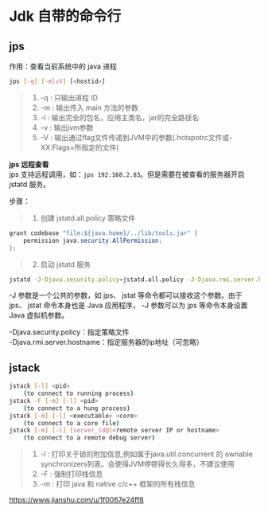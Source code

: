 # Jdk 自带的命令行

## jps

作用：查看当前系统中的 java 进程

```bash
jps [-q] [-mlvV] [<hostid>]
```

>1. -q : 只输出进程 ID
>2. -m : 输出传入 main 方法的参数
>3. -l : 输出完全的包名，应用主类名，jar的完全路径名
>4. -v : 输出jvm参数
>5. -V : 输出通过flag文件传递到JVM中的参数(.hotspotrc文件或-XX:Flags=所指定的文件)


**jps 远程查看**  
jps 支持远程调用，如：`jps 192.168.2.83`。但是需要在被查看的服务器开启 jstatd 服务。

步骤：
>1. 创建 jstatd.all.policy 策略文件
```java
grant codebase "file:${java.home}/../lib/tools.jar" {
    permission java.security.AllPermission;
};
```

>2. 启动 jstatd 服务
```bash
jstatd -J-Djava.security.policy=jstatd.all.policy -J-Djava.rmi.server.hostname=192.168.31.241
```

-J 参数是一个公共的参数，如 jps、 jstat 等命令都可以接收这个参数。由于 jps、 jstat 命令本身也是 Java 应用程序， -J 参数可以为 jps 等命令本身设置 Java 虚拟机参数。

-Djava.security.policy：指定策略文件  
-Djava.rmi.server.hostname：指定服务器的ip地址（可忽略）


## jstack



```bash
jstack [-l] <pid>
    (to connect to running process)
jstack -F [-m] [-l] <pid>
    (to connect to a hung process)
jstack [-m] [-l] <executable> <core>
    (to connect to a core file)
jstack [-m] [-l] [server_id@]<remote server IP or hostname>
    (to connect to a remote debug server)
```

>1. -l : 打印关于锁的附加信息,例如属于java.util.concurrent 的 ownable synchronizers列表。会使得JVM停顿得长久得多，不建议使用
>2. -F : 强制打印栈信息
>3. -m : 打印 java 和 native c/c++ 框架的所有栈信息


https://www.jianshu.com/u/1f0067e24ff8



